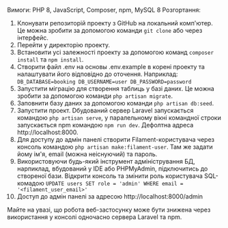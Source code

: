Вимоги: PHP 8, JavaScript, Composer, npm, MySQL 8
Розгортання:
1. Клонувати репозиторій проекту з GitHub на локальний комп'ютер. Це можна зробити за допомогою команди `git clone` або через інтерфейс.
2. Перейти у директорію проекту.
3. Встановити усі залежності проекту за допомогою команд `composer install` та `npm install`.
4. Створити файл .env на основы .env.example в корені проекту та налаштувати його відповідно до оточення. Наприклад:
   `DB_DATABASE=booking
    DB_USERNAME=user
    DB_PASSWORD=password`
5. Запустити міграцію для створення таблиць у базі даних. Це можна зробити за допомогою команди `php artisan migrate`.
6. Заповнити базу даних за допомогою команди `php artisan db:seed`.
7. Запустити проект. Dбудований сервер Laravel запускається командою `php artisan serve`, у паралельному вікні командної строки запускається npm командою `npm run dev`.
   Дефолтна адреса http://localhost:8000.
8. Для доступу до адмін панелі створити Filament-користувача через консоль командою `php artisan make:filament-user`. Там же задати йому ім'я, email (можна неіснуючий) та пароль.
9. Використовуючи будь-який інструмент адміністрування БД, нарпиклад, вбудований у IDE або PHPMyAdmin, підключитись до створеної бази. 
Відкрити консоль та змінити роль користувача SQL-комадою `UPDATE users SET role = 'admin' WHERE email = '<filament_user_email>'`
10. Доступ до адмін панелі за адресою http://localhost:8000/admin
    
Майте на увазі, що робота веб-застосунку може бути знижена через використання у консолі одночасно сервера Laravel та npm.
